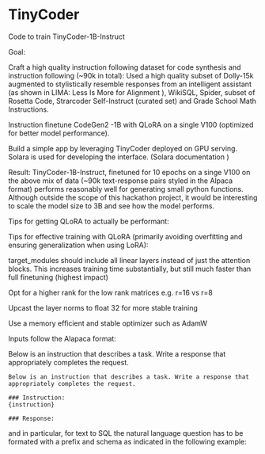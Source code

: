 # TinyCoder
Code to train TinyCoder-1B-Instruct

Goal: 

Craft a high quality instruction following dataset for code synthesis and instruction following (~90k in total): Used a high quality subset of Dolly-15k augmented to stylistically resemble responses from an intelligent assistant (as shown in LIMA: Less Is More for Alignment ), WikiSQL, Spider, subset of Rosetta Code, Strarcoder Self-Instruct (curated set) and Grade School Math Instructions.

Instruction finetune CodeGen2 -1B with QLoRA on a single V100 (optimized for better model performance). 

Build a simple app by leveraging TinyCoder deployed on GPU serving. Solara is used for developing the interface. (Solara documentation )

 

Result: TinyCoder-1B-Instruct, finetuned for 10 epochs on a singe V100 on the above mix of data (~90k text-response pairs styled in the Alpaca format) performs reasonably well for generating small python functions. Although outside the scope of this hackathon project, it would be interesting to scale the model size to 3B and see how the model performs. 

Tips for getting QLoRA to actually be performant:

Tips for effective training with QLoRA (primarily avoiding overfitting and ensuring generalization when using LoRA):

target_modules should include all linear layers instead of just the attention blocks. This increases training time substantially, but still much faster than full finetuning (highest impact)

Opt for a higher rank for the low rank matrices e.g. r=16 vs r=8

Upcast the layer norms to float 32 for more stable training

Use a memory efficient and stable optimizer such as AdamW

Inputs follow the Alapaca format:


Below is an instruction that describes a task. Write a response that appropriately completes the request.

```
Below is an instruction that describes a task. Write a response that appropriately completes the request.

### Instruction:
{instruction}

### Response:
```

and in particular, for text to SQL the natural language question has to be formated with a prefix and schema as indicated in the following example:
```
